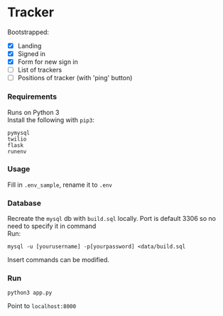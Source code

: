 # Tracker

Bootstrapped:
- [x] Landing
- [x] Signed in
- [x] Form for new sign in
- [ ] List of trackers
- [ ] Positions of tracker (with 'ping' button)

### Requirements
Runs on Python 3  
Install the following with `pip3`:
```
pymysql
twilio
flask
runenv
```
### Usage
Fill in `.env_sample`, rename it to `.env`

### Database
Recreate the `mysql` db with `build.sql` locally. Port is default 3306 so no need to specify it in command  
Run:
```
mysql -u [yourusername] -p[yourpassword] <data/build.sql
```
Insert commands can be modified.

### Run
```
python3 app.py
```
Point to `localhost:8000`
